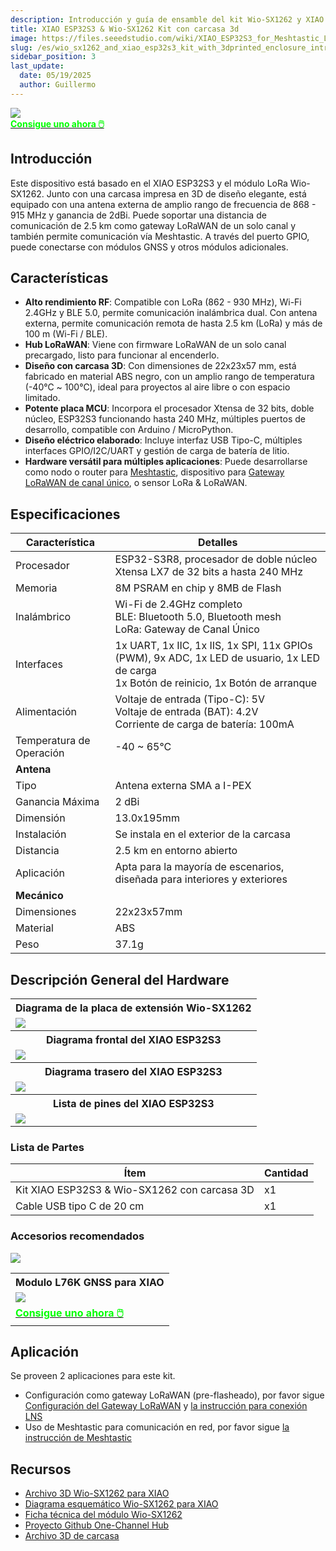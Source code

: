 ```yaml
---
description: Introducción y guía de ensamble del kit Wio-SX1262 y XIAO ESP32S3 con carcasa impresa en 3d
title: XIAO ESP32S3 & Wio-SX1262 Kit con carcasa 3d
image: https://files.seeedstudio.com/wiki/XIAO_ESP32S3_for_Meshtastic_LoRa/113110064/12.jpg
slug: /es/wio_sx1262_and_xiao_esp32s3_kit_with_3dprinted_enclosure_introduction_and_assembly_guide
sidebar_position: 3
last_update:
  date: 05/19/2025
  author: Guillermo
---
```


<div style={{textAlign:'center'}}><img src="https://files.seeedstudio.com/wiki/XIAO_ESP32S3_for_Meshtastic_LoRa/113110064/7.jpg" style={{width:700, height:'auto'}}/></div>

<div class="get_one_now_container" style={{textAlign: 'center'}}>
    <a class="get_one_now_item" href="https://www.seeedstudio.com/XIAO-ESP32S3-for-Meshtastic-LoRa-with-3D-Printed-Enclosure-p-6314.html">
            <strong><span><font color={'FFFFFF'} size={"4"}> Consigue uno ahora 🖱️</font></span></strong>
    </a>
</div>

## Introducción

Este dispositivo está basado en el XIAO ESP32S3 y el módulo LoRa Wio-SX1262. Junto con una carcasa impresa en 3D de diseño elegante, está equipado con una antena externa de amplio rango de frecuencia de 868 - 915 MHz y ganancia de 2dBi. Puede soportar una distancia de comunicación de 2.5 km como gateway LoRaWAN de un solo canal y también permite comunicación vía Meshtastic. A través del puerto GPIO, puede conectarse con módulos GNSS y otros módulos adicionales.

## Características

* **Alto rendimiento RF**: Compatible con LoRa (862 - 930 MHz), Wi-Fi 2.4GHz y BLE 5.0, permite comunicación inalámbrica dual. Con antena externa, permite comunicación remota de hasta 2.5 km (LoRa) y más de 100 m (Wi-Fi / BLE).
* **Hub LoRaWAN**: Viene con firmware LoRaWAN de un solo canal precargado, listo para funcionar al encenderlo.
* **Diseño con carcasa 3D**: Con dimensiones de 22x23x57 mm, está fabricado en material ABS negro, con un amplio rango de temperatura (-40℃ ~ 100℃), ideal para proyectos al aire libre o con espacio limitado.
* **Potente placa MCU**: Incorpora el procesador Xtensa de 32 bits, doble núcleo, ESP32S3 funcionando hasta 240 MHz, múltiples puertos de desarrollo, compatible con Arduino / MicroPython.
* **Diseño eléctrico elaborado**: Incluye interfaz USB Tipo-C, múltiples interfaces GPIO/I2C/UART y gestión de carga de batería de litio.
* **Hardware versátil para múltiples aplicaciones**: Puede desarrollarse como nodo o router para [Meshtastic](https://meshtastic.org/), dispositivo para [Gateway LoRaWAN de canal único](https://github.com/Lora-net/one_channel_hub), o sensor LoRa & LoRaWAN.

## Especificaciones

| Característica | Detalles |
| ---- | ---- |
| Procesador | ESP32-S3R8, procesador de doble núcleo Xtensa LX7 de 32 bits a hasta 240 MHz |
| Memoria | 8M PSRAM en chip y 8MB de Flash |
| Inalámbrico | Wi-Fi de 2.4GHz completo<br/>BLE: Bluetooth 5.0, Bluetooth mesh<br/>LoRa: Gateway de Canal Único |
| Interfaces | 1x UART, 1x IIC, 1x IIS, 1x SPI, 11x GPIOs (PWM), 9x ADC, 1x LED de usuario, 1x LED de carga<br/>1x Botón de reinicio, 1x Botón de arranque |
| Alimentación | Voltaje de entrada (Tipo-C): 5V<br/>Voltaje de entrada (BAT): 4.2V<br/>Corriente de carga de batería: 100mA |
| Temperatura de Operación | -40 ~ 65°C | 
| **Antena** |
| Tipo | Antena externa SMA a I-PEX |
| Ganancia Máxima | 2 dBi |
| Dimensión | 13.0x195mm |
| Instalación | Se instala en el exterior de la carcasa |
| Distancia | 2.5 km en entorno abierto |
| Aplicación | Apta para la mayoría de escenarios, diseñada para interiores y exteriores |
| **Mecánico** |
| Dimensiones | 22x23x57mm |
| Material | ABS |
| Peso | 37.1g |

## Descripción General del Hardware

<table align="center">
  <tr>
	    <th>Diagrama de la placa de extensión Wio-SX1262</th>
	</tr>
    <tr>
	    <td><div style={{textAlign:'center'}}><img src="https://files.seeedstudio.com/wiki/XIAO_ESP32S3_for_Meshtastic_LoRa/10.png" style={{width:700, height:'auto'}}/></div></td>
	</tr>
	<tr>
	    <th>Diagrama frontal del XIAO ESP32S3</th>
	</tr>
	<tr>
	    <td><div style={{textAlign:'center'}}><img src="https://files.seeedstudio.com/wiki/SeeedStudio-XIAO-ESP32S3/img/front-indication.png" style={{width:700, height:'auto'}}/></div></td>
	</tr>
    <tr>
	    <th>Diagrama trasero del XIAO ESP32S3</th>
	</tr>
    <tr>
	    <td><div style={{textAlign:'center'}}><img src="https://files.seeedstudio.com/wiki/SeeedStudio-XIAO-ESP32S3/img/back-indication.png" style={{width:700, height:'auto'}}/></div></td>
	</tr>
    <tr>
	    <th>Lista de pines del XIAO ESP32S3</th>
	</tr>
    <tr>
	    <td><div style={{textAlign:'center'}}><img src="https://files.seeedstudio.com/wiki/XIAO_ESP32S3_for_Meshtastic_LoRa/13.png" style={{width:700, height:'auto'}}/></div></td>
	</tr>
</table>

### Lista de Partes
| Ítem | Cantidad |
| ---- | -------- |
| Kit XIAO ESP32S3 & Wio-SX1262 con carcasa 3D | x1 |
| Cable USB tipo C de 20 cm | x1 |

### Accesorios recomendados

<div style={{textAlign:'center'}}><img src="https://files.seeedstudio.com/wiki/XIAO_ESP32S3_for_Meshtastic_LoRa/113110064/10.jpg" style={{width:700, height:'auto'}}/></div>

<div class="table-center">
  <table align="center">
    <tr>
      <th>Modulo L76K GNSS para XIAO</th>
    </tr>
    <tr>
      <td><div style={{textAlign:'center'}}><img src="https://files.seeedstudio.com/wiki/Seeeduino-XIAO-Expansion-Board/GPS_Module/L76K/1-L76K-GNSS-Module-for-Seeed-Studio-XIAO-45font.jpg" style={{width:250, height:'auto'}}/></div></td>
    </tr>
    <tr>
      <td><div class="get_one_now_container" style={{textAlign: 'center'}}>
        <a class="get_one_now_item" href="https://www.seeedstudio.com/L76K-GNSS-Module-for-Seeed-Studio-XIAO-p-5864.html">
        <strong><span><font color={'FFFFFF'} size={"4"}> Consigue uno ahora 🖱️</font></span></strong>
        </a>
      </div></td>
    </tr>
  </table>
</div>

## Aplicación

Se proveen 2 aplicaciones para este kit.

- Configuración como gateway LoRaWAN (pre-flasheado), por favor sigue [Configuración del Gateway LoRaWAN](https://wiki.seeedstudio.com/wio_sx1262_xiao_esp32s3_for_single_channel_gateway/) y [la instrucción para conexión LNS](https://wiki.seeedstudio.com/wio_sx1262_xiao_esp32s3_LNS_TTN/)
- Uso de Meshtastic para comunicación en red, por favor sigue [la instrucción de Meshtastic](https://wiki.seeedstudio.com/wio_sx1262_xiao_esp32s3_for_meshtastic/)

## Recursos

* [Archivo 3D Wio-SX1262 para XIAO](https://files.seeedstudio.com/products/SenseCAP/Wio_SX1262/Wio-SX1262_for_XIAO_3D_file.rar)
* [Diagrama esquemático Wio-SX1262 para XIAO](https://files.seeedstudio.com/products/SenseCAP/Wio_SX1262/Schematic_Diagram_Wio-SX1262_for_XIAO.pdf)
* [Ficha técnica del módulo Wio-SX1262](https://files.seeedstudio.com/products/SenseCAP/Wio_SX1262/Wio-SX1262_Module_Datasheet.pdf)
* [Proyecto Github One-Channel Hub](https://github.com/Lora-net/one_channel_hub)
* [Archivo 3D de carcasa](https://files.seeedstudio.com/wiki/XIAO_ESP32S3_for_Meshtastic_LoRa/XIAO_ESP32S3_Meshtastic%26LoRa_24.11.20.zip)

